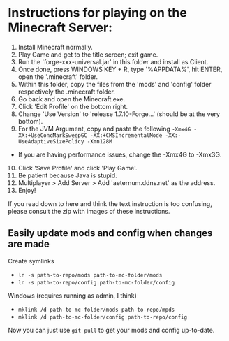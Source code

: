 # Instructions for playing on the Minecraft Server:

1. Install Minecraft normally.
2. Play Game and get to the title screen; exit game.
3. Run the 'forge-xxx-universal.jar' in this folder and install as Client.
4. Once done, press WINDOWS KEY + R, type '%APPDATA%', hit ENTER, open the '.minecraft' folder.
5. Within this folder, copy the files from the 'mods' and 'config' folder respectively the .minecraft folder.
6. Go back and open the Minecraft.exe.
7. Click 'Edit Profile' on the bottom right.
8. Change 'Use Version' to 'release 1.7.10-Forge...' (should be at the very bottom).
9. For the JVM Argument, copy and paste the following `-Xmx4G -XX:+UseConcMarkSweepGC -XX:+CMSIncrementalMode -XX:-UseAdaptiveSizePolicy -Xmn128M`
  * If you are having performance issues, change the -Xmx4G to -Xmx3G.
10. Click 'Save Profile' and click 'Play Game'.
11. Be patient because Java is stupid.
12. Multiplayer > Add Server > Add 'aeternum.ddns.net' as the address.
13. Enjoy!

If you read down to here and think the text instruction is too confusing, please consult the zip with images of these instructions.

## Easily update mods and config when changes are made

Create symlinks

* `ln -s path-to-repo/mods path-to-mc-folder/mods`
* `ln -s path-to-repo/config path-to-mc-folder/config`

Windows (requires running as admin, I think)

* `mklink /d path-to-mc-folder/mods path-to-repo/mpds`
* `mklink /d path-to-mc-folder/config path-to-repo/config`

Now you can just use `git pull` to get your mods and config up-to-date.
